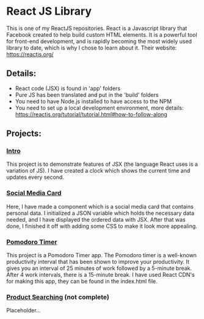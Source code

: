 # React JS Library

This is one of my ReactJS repositories. React is a Javascript library that Facebook created to help build custom HTML elements. It is a powerful tool for front-end development, and is rapidly becoming the most widely used library to date, which is why I chose to learn about it. Their website: https://reactjs.org/

## Details:
* React code (JSX) is found in 'app' folders
* Pure JS has been translated and put in the 'build' folders
* You need to have Node.js installed to have access to the NPM
* You need to set up a local development environment, more details: https://reactjs.org/tutorial/tutorial.html#how-to-follow-along

## Projects:

### [Intro](/intro/)

This project is to demonstrate features of JSX (the language React uses is a variation of JS). I have created a clock which shows the current time and updates every second.

### [Social Media Card](/social-media-card/)

Here, I have made a component which is a social media card that contains personal data. I initialized a JSON variable which holds the necessary data needed, and I have displayed the ordered data with JSX. After that was done, I finished it off with adding some CSS to make it look more appealing.

### [Pomodoro Timer](/pomodoro/)

This project is a Pomodoro Timer app. The Pomodoro timer is a well-known productivity interval that has been shown to improve your productivity. It gives you an interval of 25 minutes of work followed by a 5-minute break. After 4 work intervals, there is a 15-minute break. I have used React CDN's for making this app, they can be found in the index.html file.

### [Product Searching](/product-search/) (not complete)

Placeholder...
